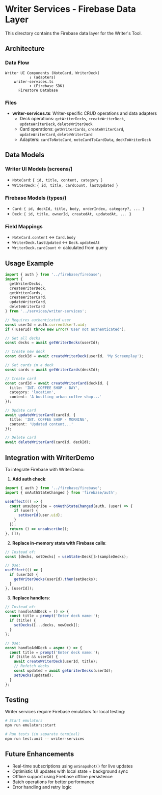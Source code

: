 # Writer Services - Firebase Data Layer

This directory contains the Firebase data layer for the Writer's Tool.

## Architecture

### Data Flow
```
Writer UI Components (NoteCard, WriterDeck)
           ↕ (adapters)
    writer-services.ts
           ↕ (Firebase SDK)
      Firestore Database
```

### Files

- **writer-services.ts**: Writer-specific CRUD operations and data adapters
  - Deck operations: `getWriterDecks`, `createWriterDeck`, `updateWriterDeck`, `deleteWriterDeck`
  - Card operations: `getWriterCards`, `createWriterCard`, `updateWriterCard`, `deleteWriterCard`
  - Adapters: `cardToNoteCard`, `noteCardToCardData`, `deckToWriterDeck`

## Data Models

### Writer UI Models (screens/)
- `NoteCard`: `{ id, title, content, category }`
- `WriterDeck`: `{ id, title, cardCount, lastUpdated }`

### Firebase Models (types/)
- `Card`: `{ id, deckId, title, body, orderIndex, category?, ... }`
- `Deck`: `{ id, title, ownerId, createdAt, updatedAt, ... }`

### Field Mappings
- `NoteCard.content` ↔ `Card.body`
- `WriterDeck.lastUpdated` ↔ `Deck.updatedAt`
- `WriterDeck.cardCount` ← calculated from query

## Usage Example

```typescript
import { auth } from '../firebase/firebase';
import {
  getWriterDecks,
  createWriterDeck,
  getWriterCards,
  createWriterCard,
  updateWriterCard,
  deleteWriterCard
} from '../services/writer-services';

// Requires authenticated user
const userId = auth.currentUser?.uid;
if (!userId) throw new Error('User not authenticated');

// Get all decks
const decks = await getWriterDecks(userId);

// Create new deck
const deckId = await createWriterDeck(userId, 'My Screenplay');

// Get cards in a deck
const cards = await getWriterCards(deckId);

// Create card
const cardId = await createWriterCard(deckId, {
  title: 'INT. COFFEE SHOP - DAY',
  category: 'location',
  content: 'A bustling urban coffee shop...'
});

// Update card
await updateWriterCard(cardId, {
  title: 'INT. COFFEE SHOP - MORNING',
  content: 'Updated content...'
});

// Delete card
await deleteWriterCard(cardId, deckId);
```

## Integration with WriterDemo

To integrate Firebase with WriterDemo:

1. **Add auth check**:
```typescript
import { auth } from '../firebase/firebase';
import { onAuthStateChanged } from 'firebase/auth';

useEffect(() => {
  const unsubscribe = onAuthStateChanged(auth, (user) => {
    if (user) {
      setUserId(user.uid);
    }
  });
  return () => unsubscribe();
}, []);
```

2. **Replace in-memory state with Firebase calls**:
```typescript
// Instead of:
const [decks, setDecks] = useState<Deck[]>(sampleDecks);

// Use:
useEffect(() => {
  if (userId) {
    getWriterDecks(userId).then(setDecks);
  }
}, [userId]);
```

3. **Replace handlers**:
```typescript
// Instead of:
const handleAddDeck = () => {
  const title = prompt('Enter deck name:');
  if (title) {
    setDecks([...decks, newDeck]);
  }
};

// Use:
const handleAddDeck = async () => {
  const title = prompt('Enter deck name:');
  if (title && userId) {
    await createWriterDeck(userId, title);
    // Refetch decks
    const updated = await getWriterDecks(userId);
    setDecks(updated);
  }
};
```

## Testing

Writer services require Firebase emulators for local testing:

```bash
# Start emulators
npm run emulators:start

# Run tests (in separate terminal)
npm run test:unit -- writer-services
```

## Future Enhancements

- Real-time subscriptions using `onSnapshot()` for live updates
- Optimistic UI updates with local state + background sync
- Offline support using Firebase offline persistence
- Batch operations for better performance
- Error handling and retry logic
